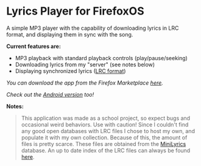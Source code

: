 Lyrics Player for FirefoxOS
=========================

A simple MP3 player with the capability of downloading lyrics in LRC format, and displaying them in sync with the song.

**Current features are:**
- MP3 playback with standard playback controls (play/pause/seeking)
- Downloading lyrics from my "server" (see notes below)
- Displaying synchronized lyrics ([LRC format][1])

*You can download the app from the Firefox Marketplace [here][4].*

*Check out the [Android version][5] too!*

**Notes:**
> This application was made as a school project, so expect bugs and occasional weird behaviors. Use with caution!
> Since I couldn't find any good open databases with LRC files I chose to host my own, and populate it with my own collection. Because of this, the amount of files is pretty scarce.
> These files are obtained from the [MiniLyrics][2] database.
> An up to date index of the LRC files can always be found [here][3].

  [1]: http://en.wikipedia.org/wiki/LRC_(file_format)
  [2]: http://www.crintsoft.com/
  [3]: http://users.atw.hu/mrolcsi/lrc
  [4]: https://marketplace.firefox.com/app/lyrics-player
  [5]: https://github.com/mrolcsi/lyricsplayer.android
